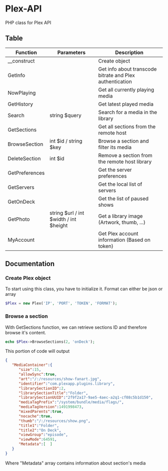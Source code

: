 # Plex-API
PHP class for Plex API

## Table
Function | Parameters | Description
-------- | ---------- |-----------
__construct | | Create object
GetInfo | | Get info about transcode bitrate and Plex authentication
NowPlaying | | Get all currently playing media
GetHistory | | Get latest played media
Search | string $query | Search for a media in the library
GetSections | | Get all sections from the remote host
BrowseSection | int $id / string $key| Browse a section and filter its media
DeleteSection | int $id | Remove a section from the remote host library
GetPreferences | | Get the server preferences
GetServers | | Get the local list of servers
GetOnDeck | | Get the list of paused shows
GetPhoto | string $url / int $width / int $height | Get a library image (Artwork, thumb, ...)
MyAccount | | Get Plex account information (Based on token)

## Documentation
### Create Plex object
To start using this class, you have to initialize it. Format can either be json or array
```php
$Plex = new Plex('IP', 'PORT', 'TOKEN', 'FORMAT');
```
### Browse a section
With GetSections function, we can retrieve sections ID and therefore browse it's content.
```php
echo $Plex->BrowseSections(2, 'onDeck');
```
This portion of code will output
```json
{  
   "MediaContainer":{  
      "size":15,
      "allowSync":true,
      "art":"/:/resources/show-fanart.jpg",
      "identifier":"com.plexapp.plugins.library",
      "librarySectionID":2,
      "librarySectionTitle":"Folder",
      "librarySectionUUID":"2f9f2a17-9ae5-4aec-a2q1-cf08c5b1d150",
      "mediaTagPrefix":"/system/bundle/media/flags/",
      "mediaTagVersion":1491998473,
      "mixedParents":true,
      "nocache":true,
      "thumb":"/:/resources/show.png",
      "title1":"Folder",
      "title2":"On Deck",
      "viewGroup":"episode",
      "viewMode":64591,
      "Metadata":[  ]
   }
}
```
Where "Metadata" array contains information about section's media

